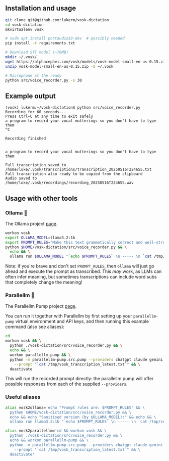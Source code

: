 ## Installation and usage

```bash
git clone git@github.com:lukerm/vosk-dictation
cd vosk-dictation
mkvirtualenv vosk

# sudo apt install portaudio19-dev  # possibly needed
pip install -r requirements.txt

# Download STT model (~70MB)
mkdir ~/.vosk/
wget https://alphacephei.com/vosk/models/vosk-model-small-en-us-0.15.zip
unzip vosk-model-small-en-us-0.15.zip -d ~/.vosk

# Microphone at the ready
python src/voice_recorder.py -s 30
```

## Example output

```text
(vosk) lukerm:~/vosk-dictation$ python src/voice_recorder.py
Recording for 60 seconds...
Press Ctrl+C at any time to exit safely
a program to record your vocal mutterings so you don't have to type them
^C

Recording finished


a program to record your vocal mutterings so you don't have to type them

Full transcription saved to /home/luke/.vosk/transcriptions/transcription_20250516T224655.txt
Full transcription also ready to be copied from the clipboard
Audio saved to /home/luke/.vosk/recordings/recording_20250516T224655.wav
```

## Usage with other tools

### Ollama 🦙

The Ollama project [page](https://github.com/ollama/ollama).

```bash
workon vosk
export OLLAMA_MODEL=llama3.2:1b
export PROMPT_RULES="Make this text grammatically correct and well-structured. Do not include preamble in your output, just the corrected version of what follows."
python $HOME/vosk-dictation/src/voice_recorder.py && \
  echo && \
  ollama run $OLLAMA_MODEL "`echo $PROMPT_RULES` \n ----- \n `cat /tmp/vosk_transcription_latest.txt`"
```

Note: if you're brave and don't set `PROMPT_RULES`, then `ollama` will just go ahead and execute the prompt as transcribed. 
This _may_ work, as LLMs can often infer meaning, but sometimes transcriptions can include word subs that completely change the meaning!

### Parallellm 🦾

The Parallellm Pump project [page](https://github.com/lukerm/parallellm-pump).

You can run it together with Parallellm by first setting up your `parallellm-pump` virtual environment and API keys, and then running 
this example command (also see aliases):

```bash
cd
workon vosk && \
  python ./vosk-dictation/src/voice_recorder.py && \
  echo && \
  workon parallellm-pump && \
  python -m parallellm-pump.src.pump --providers chatgpt claude gemini \
    --prompt "`cat /tmp/vosk_transcription_latest.txt`" && \
  deactivate
```

This will run the recorded prompt directly: the parallellm pump will offer possible responses from each of the supplied `--providers`.

### Useful aliases

```bash
alias vosk2ollama='echo "Prompt rules are: $PROMPT_RULES" && \
  python $HOME/vosk-dictation/src/voice_recorder.py && \
  echo && echo "Sanitised version (by $OLLAMA_MODEL):" && echo && \
  ollama run llama3.2:1b "`echo $PROMPT_RULES` \n ----- \n `cat /tmp/vosk_transcription_latest.txt`"'
```

```bash
alias vosk2parallellm='cd && workon vosk && \
  python ./vosk-dictation/src/voice_recorder.py && \
  echo && workon parallellm-pump && \
  python -m parallellm-pump.src.pump --providers chatgpt claude gemini \
    --prompt "`cat /tmp/vosk_transcription_latest.txt`" && \
  deactivate'
```